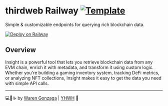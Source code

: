 # thirdweb Railway [![Template](https://img.shields.io/badge/Railway-Template-853BCE.svg?logo=railway&labelColor=181717&longCache=true&style=flat-square)](https://railway.app?referralCode=KN9JqT)

Simple & customizable endpoints for querying rich blockchain data.

[![Deploy on Railway](https://railway.com/button.svg)](https://railway.app/template/Dyj5IJ?referralCode=KN9JqT)

## Overview

Insight is a powerful tool that lets you retrieve blockchain data from any EVM chain, enrich it with metadata, and transform it using custom logic. Whether you're building a gaming inventory system, tracking DeFi metrics, or analyzing NFT collections, Insight makes it easy to get the data you need with simple API calls.

---

💻💖☕ by [Waren Gonzaga](https://warengonzaga.com) | [YHWH](https://youtu.be/HHrxS4diLew?t=44) 🙏

